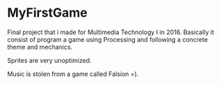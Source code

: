 # MyFirstGame

Final project that i made for Multimedia Technology I in 2016. Basically it consist of program a game using Processing and following a concrete theme and mechanics.

Sprites are very unoptimized.

Music is stolen from a game called Falsion =).
